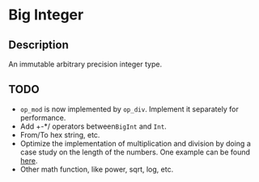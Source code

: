 # Big Integer

## Description

An immutable arbitrary precision integer type. 

## TODO

- `op_mod` is now implemented by `op_div`. Implement it separately for performance.
- Add +-*/ operators between`BigInt` and `Int`.
- From/To hex string, etc.
- Optimize the implementation of multiplication and division by doing a case study on the length of the numbers. One example can be found [here](https://github.com/tbuktu/bigint).
- Other math function, like power, sqrt, log, etc.
